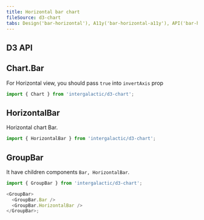 ```yaml
---
title: Horizontal bar chart
fileSource: d3-chart
tabs: Design('bar-horizontal'), A11y('bar-horizontal-a11y'), API('bar-horizontal-api'), Examples('bar-horizontal-d3-code'), Changelog('d3-chart-changelog')
---
```


## D3 API

## Chart.Bar

For Horizontal view, you should pass `true` into `invertAxis` prop

```js
import { Chart } from 'intergalactic/d3-chart';
```

<TypesView type="BarChartProps" :types={...types} />

## HorizontalBar

Horizontal chart Bar.

```js
import { HorizontalBar } from 'intergalactic/d3-chart';
```

<TypesView type="HorizontalBarProps" :types={...types} />

## GroupBar

It have children components `Bar, HorizontalBar`.

```js
import { GroupBar } from 'intergalactic/d3-chart';

<GroupBar>
  <GroupBar.Bar />
  <GroupBar.HorizontalBar />
</GroupBar>;
```

<TypesView type="GroupBarProps" :types={...types} />

<script setup>import { data as types } from '@types.data.ts';</script>